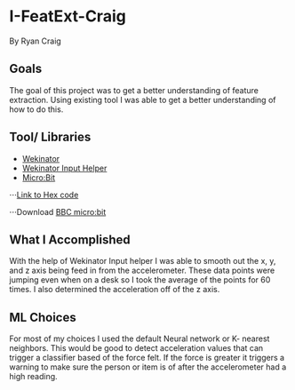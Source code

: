 # I-FeatExt-Craig
By Ryan Craig

## Goals
The goal of this project was to get a better understanding of feature extraction.
Using existing tool I was able to get a better understanding of how to do this.

## Tool/ Libraries
* [Wekinator](http://www.wekinator.org/downloads/)
* [Wekinator Input Helper](http://www.wekinator.org/input-helper/)
* [Micro:Bit](http://microbit.org/guide/)

⋅⋅⋅[Link to Hex code](http://www.doc.gold.ac.uk/~mas01rf/WekinatorDownloads/wekinator_examples/all_source_zips/RUN_THIS_ON_MICROBIT.hex)

⋅⋅⋅Download [BBC micro:bit](http://www.wekinator.org/examples/#BBC_microbit)


## What I Accomplished
With the help of Wekinator Input helper I was able to smooth out the x, y, and z axis being feed in from the accelerometer. These data points were jumping even when on a desk so I took the average of the points for 60 times. I also determined the acceleration off of the z axis.  

## ML Choices
For most of my choices I used the default Neural network or K- nearest neighbors. This would be good to detect acceleration values that can trigger a classifier based of the force felt. If the force is greater it triggers a warning to make sure the person or item is of after the accelerometer had a high reading.
